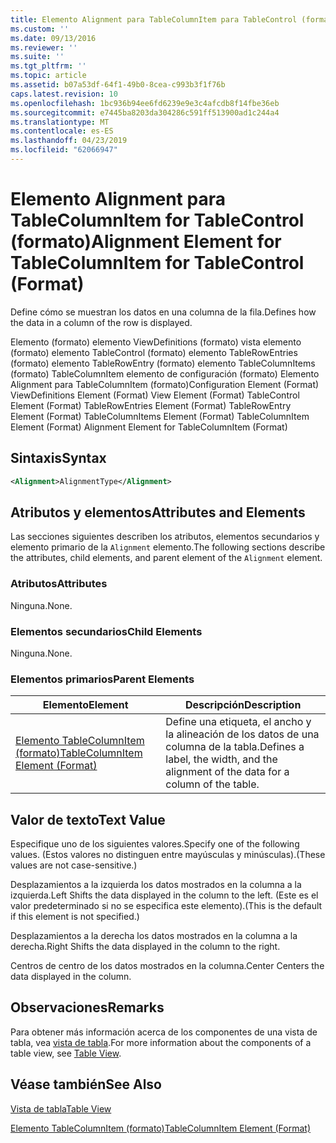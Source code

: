```yaml
---
title: Elemento Alignment para TableColumnItem para TableControl (formato) | Microsoft Docs
ms.custom: ''
ms.date: 09/13/2016
ms.reviewer: ''
ms.suite: ''
ms.tgt_pltfrm: ''
ms.topic: article
ms.assetid: b07a53df-64f1-49b0-8cea-c993b3f1f76b
caps.latest.revision: 10
ms.openlocfilehash: 1bc936b94ee6fd6239e9e3c4afcdb8f14fbe36eb
ms.sourcegitcommit: e7445ba8203da304286c591ff513900ad1c244a4
ms.translationtype: MT
ms.contentlocale: es-ES
ms.lasthandoff: 04/23/2019
ms.locfileid: "62066947"
---
```

# <a name="alignment-element-for-tablecolumnitem-for-tablecontrol-format"></a><span data-ttu-id="05345-102">Elemento Alignment para TableColumnItem for TableControl (formato)</span><span class="sxs-lookup"><span data-stu-id="05345-102">Alignment Element for TableColumnItem for TableControl (Format)</span></span>

<span data-ttu-id="05345-103">Define cómo se muestran los datos en una columna de la fila.</span><span class="sxs-lookup"><span data-stu-id="05345-103">Defines how the data in a column of the row is displayed.</span></span>

<span data-ttu-id="05345-104">Elemento (formato) elemento ViewDefinitions (formato) vista elemento (formato) elemento TableControl (formato) elemento TableRowEntries (formato) elemento TableRowEntry (formato) elemento TableColumnItems (formato) TableColumnItem elemento de configuración (formato) Elemento Alignment para TableColumnItem (formato)</span><span class="sxs-lookup"><span data-stu-id="05345-104">Configuration Element (Format) ViewDefinitions Element (Format) View Element (Format) TableControl Element (Format) TableRowEntries Element (Format) TableRowEntry Element (Format) TableColumnItems Element (Format) TableColumnItem Element (Format) Alignment Element for TableColumnItem (Format)</span></span>

## <a name="syntax"></a><span data-ttu-id="05345-105">Sintaxis</span><span class="sxs-lookup"><span data-stu-id="05345-105">Syntax</span></span>

```xml
<Alignment>AlignmentType</Alignment>
```

## <a name="attributes-and-elements"></a><span data-ttu-id="05345-106">Atributos y elementos</span><span class="sxs-lookup"><span data-stu-id="05345-106">Attributes and Elements</span></span>

<span data-ttu-id="05345-107">Las secciones siguientes describen los atributos, elementos secundarios y elemento primario de la `Alignment` elemento.</span><span class="sxs-lookup"><span data-stu-id="05345-107">The following sections describe the attributes, child elements, and parent element of the `Alignment` element.</span></span>

### <a name="attributes"></a><span data-ttu-id="05345-108">Atributos</span><span class="sxs-lookup"><span data-stu-id="05345-108">Attributes</span></span>

<span data-ttu-id="05345-109">Ninguna.</span><span class="sxs-lookup"><span data-stu-id="05345-109">None.</span></span>

### <a name="child-elements"></a><span data-ttu-id="05345-110">Elementos secundarios</span><span class="sxs-lookup"><span data-stu-id="05345-110">Child Elements</span></span>

<span data-ttu-id="05345-111">Ninguna.</span><span class="sxs-lookup"><span data-stu-id="05345-111">None.</span></span>

### <a name="parent-elements"></a><span data-ttu-id="05345-112">Elementos primarios</span><span class="sxs-lookup"><span data-stu-id="05345-112">Parent Elements</span></span>

|<span data-ttu-id="05345-113">Elemento</span><span class="sxs-lookup"><span data-stu-id="05345-113">Element</span></span>|<span data-ttu-id="05345-114">Descripción</span><span class="sxs-lookup"><span data-stu-id="05345-114">Description</span></span>|
|-------------|-----------------|
|[<span data-ttu-id="05345-115">Elemento TableColumnItem (formato)</span><span class="sxs-lookup"><span data-stu-id="05345-115">TableColumnItem Element (Format)</span></span>](./tablecolumnitem-element-for-tablecolumnitems-for-tablecontrol-format.md)|<span data-ttu-id="05345-116">Define una etiqueta, el ancho y la alineación de los datos de una columna de la tabla.</span><span class="sxs-lookup"><span data-stu-id="05345-116">Defines a label, the width, and the alignment of the data for a column of the table.</span></span>|

## <a name="text-value"></a><span data-ttu-id="05345-117">Valor de texto</span><span class="sxs-lookup"><span data-stu-id="05345-117">Text Value</span></span>

<span data-ttu-id="05345-118">Especifique uno de los siguientes valores.</span><span class="sxs-lookup"><span data-stu-id="05345-118">Specify one of the following values.</span></span> <span data-ttu-id="05345-119">(Estos valores no distinguen entre mayúsculas y minúsculas).</span><span class="sxs-lookup"><span data-stu-id="05345-119">(These values are not case-sensitive.)</span></span>

<span data-ttu-id="05345-120">Desplazamientos a la izquierda los datos mostrados en la columna a la izquierda.</span><span class="sxs-lookup"><span data-stu-id="05345-120">Left Shifts the data displayed in the column to the left.</span></span> <span data-ttu-id="05345-121">(Este es el valor predeterminado si no se especifica este elemento).</span><span class="sxs-lookup"><span data-stu-id="05345-121">(This is the default if this element is not specified.)</span></span>

<span data-ttu-id="05345-122">Desplazamientos a la derecha los datos mostrados en la columna a la derecha.</span><span class="sxs-lookup"><span data-stu-id="05345-122">Right Shifts the data displayed in the column to the right.</span></span>

<span data-ttu-id="05345-123">Centros de centro de los datos mostrados en la columna.</span><span class="sxs-lookup"><span data-stu-id="05345-123">Center Centers the data displayed in the column.</span></span>

## <a name="remarks"></a><span data-ttu-id="05345-124">Observaciones</span><span class="sxs-lookup"><span data-stu-id="05345-124">Remarks</span></span>

<span data-ttu-id="05345-125">Para obtener más información acerca de los componentes de una vista de tabla, vea [vista de tabla](./creating-a-table-view.md).</span><span class="sxs-lookup"><span data-stu-id="05345-125">For more information about the components of a table view, see [Table View](./creating-a-table-view.md).</span></span>

## <a name="see-also"></a><span data-ttu-id="05345-126">Véase también</span><span class="sxs-lookup"><span data-stu-id="05345-126">See Also</span></span>

[<span data-ttu-id="05345-127">Vista de tabla</span><span class="sxs-lookup"><span data-stu-id="05345-127">Table View</span></span>](./creating-a-table-view.md)

[<span data-ttu-id="05345-128">Elemento TableColumnItem (formato)</span><span class="sxs-lookup"><span data-stu-id="05345-128">TableColumnItem Element (Format)</span></span>](./tablecolumnitem-element-for-tablecolumnitems-for-tablecontrol-format.md)
